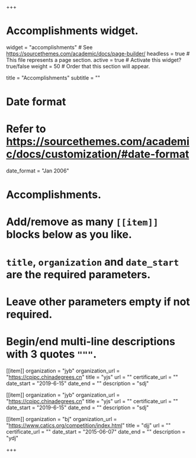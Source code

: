 +++
# Accomplishments widget.
widget = "accomplishments"  # See https://sourcethemes.com/academic/docs/page-builder/
headless = true  # This file represents a page section.
active = true  # Activate this widget? true/false
weight = 50  # Order that this section will appear.

title = "Accomplish&shy;ments"
subtitle = ""

# Date format
#   Refer to https://sourcethemes.com/academic/docs/customization/#date-format
date_format = "Jan 2006"

# Accomplishments.
#   Add/remove as many `[[item]]` blocks below as you like.
#   `title`, `organization` and `date_start` are the required parameters.
#   Leave other parameters empty if not required.
#   Begin/end multi-line descriptions with 3 quotes `"""`.

[[item]]
  organization = "jyb"
  organization_url = "https://cpipc.chinadegrees.cn"
  title = "yjs"
  url = ""
  certificate_url = ""
  date_start = "2019-6-15"
  date_end = ""
  description = "sdj"

[[item]]
  organization = "jyb"
  organization_url = "https://cpipc.chinadegrees.cn"
  title = "yjs"
  url = ""
  certificate_url = ""
  date_start = "2019-6-15"
  date_end = ""
  description = "sdj"
  
[[item]]
  organization = "bj"
  organization_url = "https://www.catics.org/competition/index.html"
  title = "djj"
  url = ""
  certificate_url = ""
  date_start = "2015-06-07"
  date_end = ""
  description = "ydj"

+++
